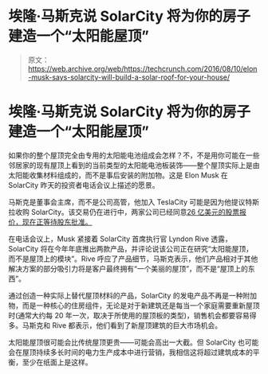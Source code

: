 # 埃隆·马斯克说 SolarCity 将为你的房子建造一个“太阳能屋顶”

> 原文：<https://web.archive.org/web/https://techcrunch.com/2016/08/10/elon-musk-says-solarcity-will-build-a-solar-roof-for-your-house/>

# 埃隆·马斯克说 SolarCity 将为你的房子建造一个“太阳能屋顶”

如果你的整个屋顶完全由专用的太阳能电池组成会怎样？不，不是用你可能在一些邻居家的现有屋顶上看到的当前类型的太阳能电池板装饰——整个屋顶实际上是由太阳能收集材料组成的，而不是事后安装的附加物。这是 Elon Musk 在 SolarCity 昨天的投资者电话会议上描述的愿景。

马斯克是董事会主席，而不是公司高管，他加入 TeslaCity 可能是因为他提议特斯拉收购 SolarCity。该交易仍在进行中，两家公司已经同意[26 亿美元的股票报价，现在正等待股东批准。](https://web.archive.org/web/20230304004642/https://techcrunch.com/2016/08/01/tesla-moves-forward-on-2-6b-solarcity-acquisition/)

在电话会议上，Musk 紧接着 SolarCity 首席执行官 Lyndon Rive 透露，SolarCity 将在今年年底推出两款产品，并评论说该公司正在研究“太阳能屋顶，而不是屋顶上的模块”。Rive 呼应了产品细节，马斯克表示，他们产品相对于其他解决方案的部分吸引力将是客户最终拥有“一个美丽的屋顶”，而不是“屋顶上的东西”。

通过创造一种实际上替代屋顶材料的产品，SolarCity 的发电产品不再是一种附加物，而是一种核心的住房组件，无论是对于新建筑还是每当一个家庭需要重新屋顶时(通常大约每 20 年一次，取决于所使用的屋顶板的类型)，销售机会都要容易得多。马斯克和 Rive 都表示，他们看到了新屋顶建筑的巨大市场机会。

太阳能屋顶很可能会比传统屋顶更贵——可能会高出一大截。但 SolarCity 也可能会在屋顶持续多长时间的电力生产成本中进行营销，我相信这将超过建筑成本的平衡，至少在纸面上是这样。